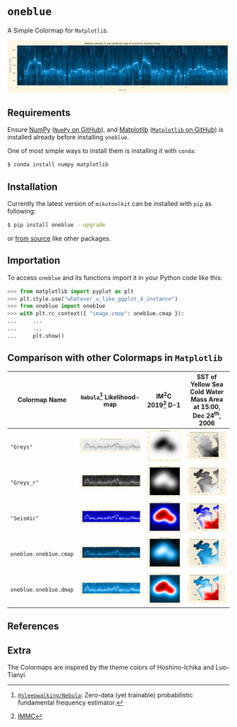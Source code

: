 # `oneblue`

A Simple Colormap for `Matplotlib`.

![](assets/yozora-lmap-x.jpeg)

## Requirements

Ensure [NumPy](https://numpy.org/) ([`NumPy` on GitHub](https://github.com/numpy/numpy/)), and [Matplotlib](https://matplotlib.org/) ([`Matplotlib` on GitHub](https://github.com/matplotlib/matplotlib/)) is installed already before installing `oneblue`.

One of most simple ways to install them is installing it with `conda`:

```sh
$ conda install numpy matplotlib
```

## Installation

Currently the latest version of `mikutoolkit` can be installed with `pip` as following:

```sh
$ pip install oneblue --upgrade
```

or [from source](https://github.com/sandyzikun/oneblue/) like other packages.

## Importation

To access `oneblue` and its functions import it in your Python code like this:

```py
>>> from matplotlib import pyplot as plt
>>> plt.style.use("whatever_u_like_ggplot_4_instance")
>>> from oneblue import oneb1ue
>>> with plt.rc_context({ "image.cmap": oneb1ue.cmap }):
...     ...
...     ...
...     plt.show()
```

## Comparison with other Colormaps in `Matplotlib`

|     Colormap  Name     |  `Nebula`[^1]  Likelihood-map  | IM<sup>2</sup>C  2019[^2]  D-1 | SST of Yellow Sea Cold Water Mass Area at 15:00, Dec 24<sup>th</sup>, 2006 |
|------------------------|--------------------------------|--------------------------------|-|
|       `"Greys"`        | ![](assets/yozora-lmap-o.jpeg) | ![](assets/im2c2019d01-o.jpeg) | ![](assets/hcwm-sst-20061224150039-o.jpeg) |
|      `"Greys_r"`       | ![](assets/yozora-lmap-r.jpeg) | ![](assets/im2c2019d01-r.jpeg) | ![](assets/hcwm-sst-20061224150039-r.jpeg) |
|      `"Seismic"`       | ![](assets/yozora-lmap-s.jpeg) | ![](assets/im2c2019d01-s.jpeg) | ![](assets/hcwm-sst-20061224150039-s.jpeg) |
| `oneblue.oneb1ue.cmap` | ![](assets/yozora-lmap-x.jpeg) | ![](assets/im2c2019d01-x.jpeg) | ![](assets/hcwm-sst-20061224150039-x.jpeg) |
| `oneblue.oneb1ue.dmap` | ![](assets/yozora-lmap-y.jpeg) | ![](assets/im2c2019d01-y.jpeg) | ![](assets/hcwm-sst-20061224150039-y.jpeg) |

## References

[^1]: [`@sleepwalking/Nebula`](https://github.com/Sleepwalking/nebula/): Zero-data (yet trainable) probabilistic fundamental frequency estimator.
[^2]: [IMMC](http://istem.info/web/text.php?id=50)

## Extra

The Colormaps are inspired by the theme colors of Hoshino-Ichika and Luo-Tianyi.
